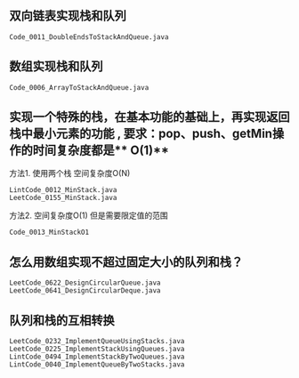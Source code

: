 ## 双向链表实现栈和队列

```
Code_0011_DoubleEndsToStackAndQueue.java
```

## 数组实现栈和队列

```
Code_0006_ArrayToStackAndQueue.java
```

## 实现一个特殊的栈，在基本功能的基础上，再实现返回栈中最小元素的功能 , 要求：pop、push、getMin操作的时间复杂度都是** O(1)**

方法1. 使用两个栈 空间复杂度O(N)

```
LintCode_0012_MinStack.java
LeetCode_0155_MinStack.java
```

方法2. 空间复杂度O(1) 但是需要限定值的范围

```
Code_0013_MinStackO1
```

## 怎么用数组实现不超过固定大小的队列和栈？

```
LeetCode_0622_DesignCircularQueue.java
LeetCode_0641_DesignCircularDeque.java
```

## 队列和栈的互相转换

```
LeetCode_0232_ImplementQueueUsingStacks.java
LeetCode_0225_ImplementStackUsingQueues.java
LintCode_0494_ImplementStackByTwoQueues.java
LintCode_0040_ImplementQueueByTwoStacks.java
```


